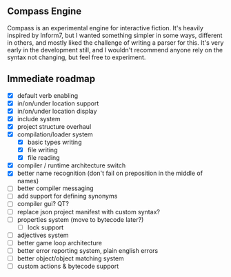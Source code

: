 ## Compass Engine

Compass is an experimental engine for interactive fiction. It's heavily inspired by Inform7, but I wanted something simpler in some ways, different in others, and mostly liked the challenge of writing a parser for this. It's very early in the development still, and I wouldn't recommend anyone rely on the syntax not changing, but feel free to experiment.

## Immediate roadmap

- [x] default verb enabling
- [x] in/on/under location support
- [x] in/on/under location display
- [x] include system
- [x] project structure overhaul
- [x] compilation/loader system
	- [x] basic types writing
	- [x] file writing
	- [x] file reading
- [x] compiler / runtime architecture switch
- [x] better name recognition (don't fail on preposition in the middle of names)
- [ ] better compiler messaging
- [ ] add support for defining synonyms
- [ ] compiler gui? QT?
- [ ] replace json project manifest with custom syntax?
- [ ] properties system (move to bytecode later?)
	- [ ] lock support
- [ ] adjectives system
- [ ] better game loop architecture
- [ ] better error reporting system, plain english errors
- [ ] better object/object matching system
- [ ] custom actions & bytecode support
